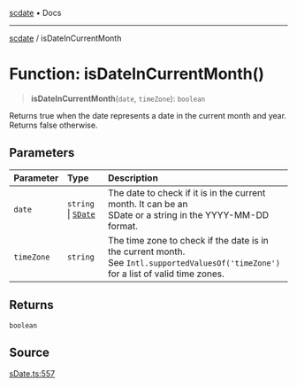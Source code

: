 [scdate](../README.md) • Docs

---

[scdate](../README.md) / isDateInCurrentMonth

# Function: isDateInCurrentMonth()

> **isDateInCurrentMonth**(`date`, `timeZone`): `boolean`

Returns true when the date represents a date in the current month and year.
Returns false otherwise.

## Parameters

| Parameter  | Type                                       | Description                                                                                                                               |
| :--------- | :----------------------------------------- | :---------------------------------------------------------------------------------------------------------------------------------------- |
| `date`     | `string` \| [`SDate`](../classes/SDate.md) | The date to check if it is in the current month. It can be an<br />SDate or a string in the YYYY-MM-DD format.                            |
| `timeZone` | `string`                                   | The time zone to check if the date is in the current month.<br />See `Intl.supportedValuesOf('timeZone')` for a list of valid time zones. |

## Returns

`boolean`

## Source

[sDate.ts:557](https://github.com/ericvera/scdate/blob/98b214c4aab6f5cdb39bc8c115252b89b40ce8a7/src/sDate.ts#L557)
